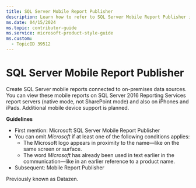 ```yaml
---
title: SQL Server Mobile Report Publisher
description: Learn how to refer to SQL Server Mobile Report Publisher in your content.
ms.date: 04/15/2024
ms.topic: contributor-guide
ms.service: microsoft-product-style-guide
ms.custom:
  - TopicID 39512
---
```



# SQL Server Mobile Report Publisher

Create SQL Server mobile reports connected to on-premises data sources. You can view these mobile reports on SQL Server 2016 Reporting Services report servers (native mode, not SharePoint mode) and also on iPhones and iPads. Additional mobile device support is planned.

**Guidelines**

- First mention: Microsoft SQL Server Mobile Report Publisher
- You can omit *Microsoft* if at least one of the following conditions applies:
  - The Microsoft logo appears in proximity to the name—like on the same screen or surface.
  - The word *Microsoft* has already been used in text earlier in the communication—like in an earlier reference to a product name.
- Subsequent: Mobile Report Publisher

Previously known as Datazen.

